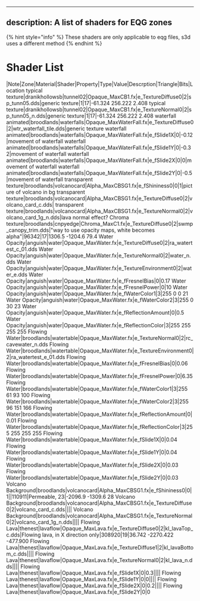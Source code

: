 
---
description: A list of shaders for EQG zones
---

{% hint style="info" %}
These shaders are only applicable to eqg files, s3d uses a different method
{% endhint %}


# Shader List

|Note|Zone|Material|Shader|Property|Type|Value|Descrption|Triangle|Bits|Location
typical texture|dranikhollowsb|tunnel02|Opaque_MaxCB1.fx|e_TextureDiffuse0|2|sp_tunn05.dds|generic texture|1|17|-61.324 256.222 2.408
typical texture|dranikhollowsb|tunnel02|Opaque_MaxCB1.fx|e_TextureNormal0|2|sp_tunn05_n.dds|generic texture|1|17|-61.324 256.222 2.408
waterfall animated|broodlands|waterfalls|Opaque_MaxWaterFall.fx|e_TextureDiffuse0|2|wtr_waterfall_tile.dds|generic texture
waterfall animated|broodlands|waterfalls|Opaque_MaxWaterFall.fx|e_fSlide1X|0|-0.12|movement of waterfall
waterfall animated|broodlands|waterfalls|Opaque_MaxWaterFall.fx|e_fSlide1Y|0|-0.32|movement of waterfall
waterfall animated|broodlands|waterfalls|Opaque_MaxWaterFall.fx|e_fSlide2X|0|0|movement of waterfall
waterfall animated|broodlands|waterfalls|Opaque_MaxWaterFall.fx|e_fSlide2Y|0|-0.5|movement of waterfall
transparent texture|broodlands|volcanocard|Alpha_MaxCBSG1.fx|e_fShininess0|0|1|picture of volcano in bg
transparent texture|broodlands|volcanocard|Alpha_MaxCBSG1.fx|e_TextureDiffuse0|2|volcano_card_c.dds|
transparent texture|broodlands|volcanocard|Alpha_MaxCBSG1.fx|e_TextureNormal0|2|volcano_card_1g_n.dds|lava normal effect?
Chroma texture|broodlands|cnpyedge|Chroma_MaxC1.fx|e_TextureDiffuse0|2|swmp_canopy_trim.dds|"way to use opacity maps,
 white becomes alpha"|96342|17|1306.5 -1204.6 79.4
 Water Opacity|anguish|water|Opaque_MaxWater.fx|e_TextureDiffuse0|2|ra_watertest_c_01.dds
Water Opacity|anguish|water|Opaque_MaxWater.fx|e_TextureNormal0|2|water_n.dds
Water Opacity|anguish|water|Opaque_MaxWater.fx|e_TextureEnvironment0|2|water_e.dds
Water Opacity|anguish|water|Opaque_MaxWater.fx|e_fFresnelBias|0|0.17
Water Opacity|anguish|water|Opaque_MaxWater.fx|e_fFresnelPower|0|10
Water Opacity|anguish|water|Opaque_MaxWater.fx|e_fWaterColor1|3|255 0 0 21
Water Opacity|anguish|water|Opaque_MaxWater.fx|e_fWaterColor2|3|255 0 30 23
Water Opacity|anguish|water|Opaque_MaxWater.fx|e_fReflectionAmount|0|0.5
Water Opacity|anguish|water|Opaque_MaxWater.fx|e_fReflectionColor|3|255 255 255 255
Flowing Water|broodlands|watertable|Opaque_MaxWater.fx|e_TextureNormal0|2|rc_cavewater_n.dds
Flowing Water|broodlands|watertable|Opaque_MaxWater.fx|e_TextureEnvironment0|2|ra_watertest_e_01.dds
Flowing Water|broodlands|watertable|Opaque_MaxWater.fx|e_fFresnelBias|0|0.06
Flowing Water|broodlands|watertable|Opaque_MaxWater.fx|e_fFresnelPower|0|6.35
Flowing Water|broodlands|watertable|Opaque_MaxWater.fx|e_fWaterColor1|3|255 61 93 100
Flowing Water|broodlands|watertable|Opaque_MaxWater.fx|e_fWaterColor2|3|255 96 151 166
Flowing Water|broodlands|watertable|Opaque_MaxWater.fx|e_fReflectionAmount|0|0.01
Flowing Water|broodlands|watertable|Opaque_MaxWater.fx|e_fReflectionColor|3|255 255 255 255
Flowing Water|broodlands|watertable|Opaque_MaxWater.fx|e_fSlide1X|0|0.04
Flowing Water|broodlands|watertable|Opaque_MaxWater.fx|e_fSlide1Y|0|0.04
Flowing Water|broodlands|watertable|Opaque_MaxWater.fx|e_fSlide2X|0|0.03
Flowing Water|broodlands|watertable|Opaque_MaxWater.fx|e_fSlide2Y|0|0.03
Volcano Background|broodlands|volcanocard|Alpha_MaxCBSG1.fx|e_fShininess0|0|1||110911|Permeable,  23|-2096.9 -1309.6 28
Volcano Background|broodlands|volcanocard|Alpha_MaxCBSG1.fx|e_TextureDiffuse0|2|volcano_card_c.dds||||
Volcano Background|broodlands|volcanocard|Alpha_MaxCBSG1.fx|e_TextureNormal0|2|volcano_card_1g_n.dds||||
Flowing Lava|thenest|lavaflow|Opaque_MaxLava.fx|e_TextureDiffuse0|2|kl_lavaTop_c.dds|Flowing lava, in X direction only|308920|19|36.742 -2270.422 -477.900
Flowing Lava|thenest|lavaflow|Opaque_MaxLava.fx|e_TextureDiffuse1|2|kl_lavaBottom_c.dds||||
Flowing Lava|thenest|lavaflow|Opaque_MaxLava.fx|e_TextureNormal0|2|kl_lava_n.dds||||
Flowing Lava|thenest|lavaflow|Opaque_MaxLava.fx|e_fSlide1X|0|0.3||||
Flowing Lava|thenest|lavaflow|Opaque_MaxLava.fx|e_fSlide1Y|0|0||||
Flowing Lava|thenest|lavaflow|Opaque_MaxLava.fx|e_fSlide2X|0|0.2||||
Flowing Lava|thenest|lavaflow|Opaque_MaxLava.fx|e_fSlide2Y|0|0